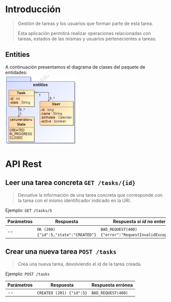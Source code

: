 # Introducción
> Gestión de tareas y los usuarios que forman parte de esta tarea.
>
> Esta aplicación permitirá realizar operaciones relacionadas con tareas, estados de las mismas y usuarios pertenecientes a tareas.

## Entities
A continuación presentamos el diagrama de clases del paquete de entidades:  
![Entidades](https://github.com/zuldare/APAW-ECP2-JaimeHernandez/blob/develop/docs/wiki/ECP-task-user.png)

# API Rest
## Leer una tarea concreta `GET /tasks/{id}` 
> Devuelve la información de una tarea concreta que corresponde con la tarea con el mismo identificador indicado en la URI.

Ejemplo: `GET /tasks/5`

Parámetros | Respuesta | Respuesta si _id_ no entero
--|--|--
-- | `OK (200) {"id":5,"state":"CREATED"}` | `BAD_REQUEST(400)`<br>`{"error":"RequestInvalidException"}`

## Crear una nueva tarea `POST /tasks` 
> Crea una nueva tarea, devolviendo el id de la tarea creada.

Ejemplo: `POST /tasks`

Parámetros | Respuesta | Respuesta errónea
--|--|--
--| `CREATED (201) {"id":5}` |`BAD_REQUEST(400)`

